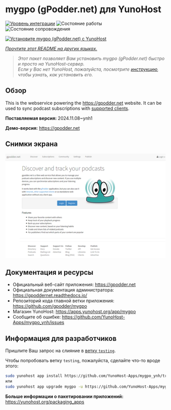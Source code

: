 <!--
Важно: этот README был автоматически сгенерирован <https://github.com/YunoHost/apps/tree/master/tools/readme_generator>
Он НЕ ДОЛЖЕН редактироваться вручную.
-->

# mygpo (gPodder.net) для YunoHost

[![Уровень интеграции](https://dash.yunohost.org/integration/mygpo.svg)](https://ci-apps.yunohost.org/ci/apps/mygpo/) ![Состояние работы](https://ci-apps.yunohost.org/ci/badges/mygpo.status.svg) ![Состояние сопровождения](https://ci-apps.yunohost.org/ci/badges/mygpo.maintain.svg)

[![Установите mygpo (gPodder.net) с YunoHost](https://install-app.yunohost.org/install-with-yunohost.svg)](https://install-app.yunohost.org/?app=mygpo)

*[Прочтите этот README на других языках.](./ALL_README.md)*

> *Этот пакет позволяет Вам установить mygpo (gPodder.net) быстро и просто на YunoHost-сервер.*  
> *Если у Вас нет YunoHost, пожалуйста, посмотрите [инструкцию](https://yunohost.org/install), чтобы узнать, как установить его.*

## Обзор

This is the webservice powering the https://gpodder.net website. It can be used to sync podcast subscriptions with [supported clients](https://gpoddernet.readthedocs.io/en/latest/user/clients.html).


**Поставляемая версия:** 2024.11.08~ynh1

**Демо-версия:** <https://gpodder.net>

## Снимки экрана

![Снимок экрана mygpo (gPodder.net)](./doc/screenshots/screenshot1.png)

## Документация и ресурсы

- Официальный веб-сайт приложения: <https://gpodder.net>
- Официальная документация администратора: <https://gpoddernet.readthedocs.io/>
- Репозиторий кода главной ветки приложения: <https://github.com/gpodder/mygpo>
- Магазин YunoHost: <https://apps.yunohost.org/app/mygpo>
- Сообщите об ошибке: <https://github.com/YunoHost-Apps/mygpo_ynh/issues>

## Информация для разработчиков

Пришлите Ваш запрос на слияние в [ветку `testing`](https://github.com/YunoHost-Apps/mygpo_ynh/tree/testing).

Чтобы попробовать ветку `testing`, пожалуйста, сделайте что-то вроде этого:

```bash
sudo yunohost app install https://github.com/YunoHost-Apps/mygpo_ynh/tree/testing --debug
или
sudo yunohost app upgrade mygpo -u https://github.com/YunoHost-Apps/mygpo_ynh/tree/testing --debug
```

**Больше информации о пакетировании приложений:** <https://yunohost.org/packaging_apps>
